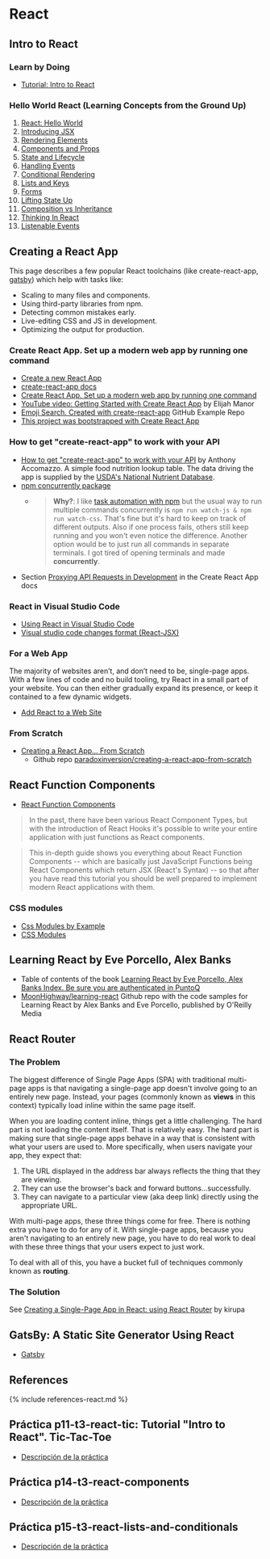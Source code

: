 # React

## Intro to React

###  Learn by Doing

* [Tutorial: Intro to React](https://reactjs.org/tutorial/tutorial.html)

### Hello World React (Learning Concepts from the Ground Up)

1. [React: Hello World](https://reactjs.org/docs/hello-world.html)
2. [Introducing JSX](https://reactjs.org/docs/introducing-jsx.html)
3. [Rendering Elements](https://reactjs.org/docs/rendering-elements.html)
4. [Components and Props](https://reactjs.org/docs/components-and-props.html)
5. [State and Lifecycle](https://reactjs.org/docs/state-and-lifecycle.html)
6. [Handling Events](https://reactjs.org/docs/handling-events.html)
7. [Conditional Rendering](https://reactjs.org/docs/conditional-rendering.html)
8.  [Lists and Keys](https://reactjs.org/docs/lists-and-keys.html)
9.  [Forms](https://reactjs.org/docs/forms.html)
10. [Lifting State Up](https://reactjs.org/docs/lifting-state-up.html)
11. [Composition vs Inheritance](https://reactjs.org/docs/composition-vs-inheritance.html)
12. [Thinking In React](https://reactjs.org/docs/thinking-in-react.html)
13. [Listenable Events](https://reactjs.org/docs/events.html)

## Creating a React App

This page describes a few popular React toolchains (like create-react-app, [gatsby](https://www.gatsbyjs.org/)) which help with tasks like:

- Scaling to many files and components.
- Using third-party libraries from npm.
- Detecting common mistakes early.
- Live-editing CSS and JS in development.
- Optimizing the output for production.



### Create React App. Set up a modern web app by running one command

* [Create a new React App](https://reactjs.org/docs/create-a-new-react-app.html)
* [create-react-app docs](https://create-react-app.dev/docs/getting-started)
* [Create React App. Set up a modern web app by running one command](https://create-react-app.dev/)
* [YouTube video: Getting Started with Create React App](https://youtu.be/eCz3rhsDG5s) by Elijah  Manor
* [Emoji Search. Created with create-react-app](https://github.com/ahfarmer/emoji-search) GitHub Example Repo
* [This project was bootstrapped with Create React App](https://github.com/facebook/create-react-app/blob/master/packages/react-scripts/template/README.md)


### How to get "create-react-app" to work with your API

* [How to get "create-react-app" to work with your API](https://www.newline.co/fullstack-react/articles/using-create-react-app-with-a-server/) by Anthony Accomazzo. A simple food nutrition lookup table. The data driving the app is supplied by the [USDA's National Nutrient Database](https://www.ars.usda.gov/northeast-area/beltsville-md/beltsville-human-nutrition-research-center/nutrient-data-laboratory/docs/usda-national-nutrient-database-for-standard-reference/).
* [npm concurrently package](https://github.com/kimmobrunfeldt/concurrently#readme)
  - > **Why?**: I like [task automation with npm](http://substack.net/task_automation_with_npm_run) but the usual way to run multiple commands concurrently is `npm run watch-js & npm run watch-css`. That's fine but it's hard to keep on track of different outputs. Also if one process fails, others still keep running and you won't even notice the difference. Another option would be to just run all commands in separate terminals. I got tired of opening terminals and made **concurrently**.
* Section [Proxying API Requests in Development](https://create-react-app.dev/docs/proxying-api-requests-in-development/) in the Create React App docs
  
### React in Visual Studio Code

* [Using React in Visual Studio Code](https://code.visualstudio.com/docs/nodejs/reactjs-tutorial)
* [Visual studio code changes format (React-JSX)](https://stackoverflow.com/questions/44993808/visual-studio-code-changes-format-react-jsx)

### For a Web App

The majority of websites aren’t, and don’t need to be, single-page apps. With a few lines of code and no build tooling, try React in a small part of your website. You can then either gradually expand its presence, or keep it contained to a few dynamic widgets.

* [Add React to a Web Site](https://reactjs.org/docs/add-react-to-a-website.html)

### From Scratch

* [Creating a React App… From Scratch](https://blog.usejournal.com/creating-a-react-app-from-scratch-f3c693b84658)
  - Github repo [paradoxinversion/creating-a-react-app-from-scratch](https://github.com/paradoxinversion/creating-a-react-app-from-scratch)

## React Function Components

* [React Function Components](https://www.robinwieruch.de/react-function-component#react-function-component-lifecycle)

>In the past, there have been various React Component Types, but with the introduction of React Hooks it's possible to write your entire application with just functions as React components.

>This in-depth guide shows you everything about React Function Components -- which are basically just JavaScript Functions being React Components which return JSX (React's Syntax) -- so that after you have read this tutorial you should be well prepared to implement modern React applications with them.

### CSS modules

* [Css Modules by Example](https://www.javascriptstuff.com/css-modules-by-example/)
* [CSS Modules](https://github.com/css-modules/css-modules)


## Learning React by Eve Porcello, Alex Banks 

* Table of contents of the book [Learning React by Eve Porcello, Alex Banks Index. Be sure you are authenticated in PuntoQ](learning-react.md)
* [MoonHighway/learning-react](https://github.com/moonhighway/learning-react) Github repo with the code samples for Learning React by Alex Banks and Eve Porcello, published by O'Reilly Media

## React Router

### The Problem

The biggest difference of Single Page Apps (SPA) with traditional multi-page apps is that navigating a single-page app doesn't involve going to an entirely new page. Instead, your pages (commonly known as **views** in this context) typically load inline within the same page itself.

When you are loading content inline, things get a little challenging. The hard part is not loading the content itself. That is relatively easy. The hard part is making sure that single-page apps behave in a way that is consistent with what your users are used to. More specifically, when users navigate your app, they expect that:

1. The URL displayed in the address bar always reflects the thing that they are viewing.
2. They can use the browser's back and forward buttons...successfully.
3. They can navigate to a particular view (aka deep link) directly using the appropriate URL.

With multi-page apps, these three things come for free. There is nothing extra you have to do for any of it. With single-page apps, because you aren't navigating to an entirely new page, you have to do real work to deal with these three things that your users expect to just work.

To deal with all of this, you have a bucket full of techniques commonly known as **routing**.

### The Solution 

See [Creating a Single-Page App in React: using React Router](https://www.kirupa.com/react/creating_single_page_app_react_using_react_router.htm) 
by kirupa  

## GatsBy: A Static Site Generator Using React

* [Gatsby](gatsby)

## References

{% include references-react.md %}
 

## Práctica p11-t3-react-tic: Tutorial "Intro to React". Tic-Tac-Toe 

* [Descripción de la práctica](practicas/p11-t3-react-tic)

## Práctica p14-t3-react-components

* [Descripción de la práctica](practicas/p14-t3-react-components/index.html)

## Práctica p15-t3-react-lists-and-conditionals

* [Descripción de la práctica](practicas/p15-t3-react-lists-and-conditionals/index.html)

